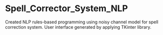 # Spell_Corrector_System_NLP
Created NLP rules-based programming using noisy channel model for spell correction system. User interface generated by applying TKinter library.

